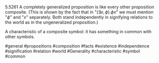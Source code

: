 5.5261 A completely generalized proposition is like every other proposition composite. 
(This is shown by the fact that in "$(\exists x, \phi).\phi x$" we must mention "$\phi$" and "$x$" separately. Both stand independently in signifying relations to the world as in the ungeneralized proposition.)

A characteristic of a composite symbol: it has something in common with other symbols.

#general #propositions #composition #facts #existence #independence #signification #relation #world #Generality #characteristic #symbol #common 